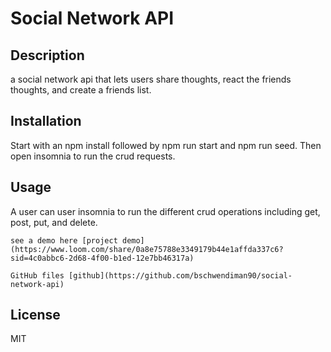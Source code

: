 # Social Network API

## Description

a social network api that lets users share thoughts, react the friends thoughts, and create a friends list.

## Installation

Start with an npm install followed by npm run start and npm run seed. Then open insomnia to run the crud requests.

## Usage

A user can user insomnia to run the different crud operations including get, post, put, and delete.

    see a demo here [project demo](https://www.loom.com/share/0a8e75788e3349179b44e1affda337c6?sid=4c0abbc6-2d68-4f00-b1ed-12e7bb46317a)

    GitHub files [github](https://github.com/bschwendiman90/social-network-api)

## License

MIT